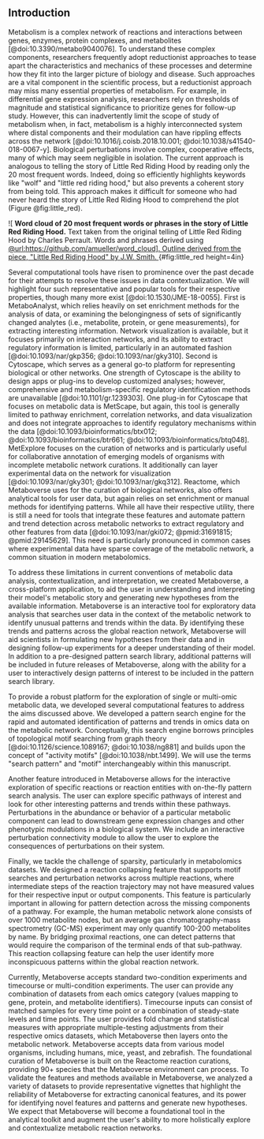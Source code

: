 ## Introduction

Metabolism is a complex network of reactions and interactions between genes, enzymes, protein complexes, and metabolites [@doi:10.3390/metabo9040076]. To understand these complex components, researchers frequently adopt reductionist approaches to tease apart the characteristics and mechanics of these processes and determine how they fit into the larger picture of biology and disease. Such approaches are a vital component in the scientific process, but a reductionist approach may miss many essential properties of metabolism. For example, in differential gene expression analysis, researchers rely on thresholds of magnitude and statistical significance to prioritize genes for follow-up study. However, this can inadvertently limit the scope of study of metabolism when, in fact, metabolism is a highly interconnected system where distal components and their modulation can have rippling effects across the network [@doi:10.1016/j.coisb.2018.10.001; @doi:10.1038/s41540-018-0067-y]. Biological perturbations involve complex, cooperative effects, many of which may seem negligible in isolation. The current approach is analogous to telling the story of Little Red Riding Hood by reading only the 20 most frequent words. Indeed, doing so efficiently highlights keywords like "wolf" and "little red riding hood," but also prevents a coherent story from being told. This approach makes it difficult for someone who had never heard the story of Little Red Riding Hood to comprehend the plot (Figure @fig:little_red).

![
  **Word cloud of 20 most frequent words or phrases in the story of Little Red Riding Hood.**
  Text taken from the original telling of Little Red Riding Hood by Charles Perrault. Words and phrases derived using [@url:https://github.com/amueller/word_cloud]. Outline derived from the piece, "Little Red Riding Hood" by J.W. Smith.
](./content/figures/red_riding.png "Tall image"){#fig:little_red height=4in}

Several computational tools have risen to prominence over the past decade for their attempts to resolve these issues in data contextualization. We will highlight four such representative and popular tools for their respective properties, though many more exist [@doi:10.1530/JME-18-0055]. First is MetaboAnalyst, which relies heavily on set enrichment methods for the analysis of data, or examining the belongingness of sets of significantly changed analytes (i.e., metabolite, protein, or gene measurements), for extracting interesting information. Network visualization is available, but it focuses primarily on interaction networks, and its ability to extract regulatory information is limited, particularly in an automated fashion [@doi:10.1093/nar/gkp356; @doi:10.1093/nar/gky310]. Second is Cytoscape, which serves as a general go-to platform for representing biological or other networks. One strength of Cytoscape is the ability to design apps or plug-ins to develop customized analyses; however, comprehensive and metabolism-specific regulatory identification methods are unavailable [@doi:10.1101/gr.1239303]. One plug-in for Cytoscape that focuses on metabolic data is MetScape, but again, this tool is generally limited to pathway enrichment, correlation networks, and data visualization and does not integrate approaches to identify regulatory mechanisms within the data [@doi:10.1093/bioinformatics/btx012; @doi:10.1093/bioinformatics/btr661; @doi:10.1093/bioinformatics/btq048]. MetExplore focuses on the curation of networks and is particularly useful for collaborative annotation of emerging models of organisms with incomplete metabolic network curations. It additionally can layer experimental data on the network for visualization [@doi:10.1093/nar/gky301; @doi:10.1093/nar/gkq312]. Reactome, which Metaboverse uses for the curation of biological networks, also offers analytical tools for user data, but again relies on set enrichment or manual methods for identifying patterns. While all have their respective utility, there is still a need for tools that integrate these features and automate pattern and trend detection across metabolic networks to extract regulatory and other features from data [@doi:10.1093/nar/gki072; @pmid:31691815; @pmid:29145629]. This need is particularly pronounced in common cases where experimental data have sparse coverage of the metabolic network, a common situation in modern metabolomics.

To address these limitations in current conventions of metabolic data analysis, contextualization, and interpretation, we created Metaboverse, a cross-platform application, to aid the user in understanding and interpreting their model's metabolic story and generating new hypotheses from the available information. Metaboverse is an interactive tool for exploratory data analysis that searches user data in the context of the metabolic network to identify unusual patterns and trends within the data. By identifying these trends and patterns across the global reaction network, Metaboverse will aid scientists in formulating new hypotheses from their data and in designing follow-up experiments for a deeper understanding of their model. In addition to a pre-designed pattern search library, additional patterns will be included in future releases of Metaboverse, along with the ability for a user to interactively design patterns of interest to be included in the pattern search library.

To provide a robust platform for the exploration of single or multi-omic metabolic data, we developed several computational features to address the aims discussed above. We developed a pattern search engine for the rapid and automated identification of patterns and trends in omics data on the metabolic network. Conceptually, this search engine borrows principles of topological motif searching from graph theory [@doi:10.1126/science.1089167; @doi:10.1038/ng881] and builds upon the concept of "activity motifs" [@doi:10.1038/nbt.1499]. We will use the terms "search pattern" and "motif" interchangeably within this manuscript.

Another feature introduced in Metaboverse allows for the interactive exploration of specific reactions or reaction entities with on-the-fly pattern search analysis. The user can explore specific pathways of interest and look for other interesting patterns and trends within these pathways. Perturbations in the abundance or behavior of a particular metabolic component can lead to downstream gene expression changes and other phenotypic modulations in a biological system. We include an interactive perturbation connectivity module to allow the user to explore the consequences of perturbations on their system.

Finally, we tackle the challenge of sparsity, particularly in metabolomics datasets. We designed a reaction collapsing feature that supports motif searches and perturbation networks across multiple reactions, where intermediate steps of the reaction trajectory may not have measured values for their respective input or output components. This feature is particularly important in allowing for pattern detection across the missing components of a pathway. For example, the human metabolic network alone consists of over 1000 metabolite nodes, but an average gas chromatography-mass spectrometry (GC-MS) experiment may only quantify 100-200 metabolites by name. By bridging proximal reactions, one can detect patterns that would require the comparison of the terminal ends of that sub-pathway. This reaction collapsing feature can help the user identify more inconspicuous patterns within the global reaction network.

Currently, Metaboverse accepts standard two-condition experiments and timecourse or multi-condition experiments. The user can provide any combination of datasets from each omics category (values mapping to gene, protein, and metabolite identifiers). Timecourse inputs can consist of matched samples for every time point or a combination of steady-state levels and time points. The user provides fold change and statistical measures with appropriate multiple-testing adjustments from their respective omics datasets, which Metaboverse then layers onto the metabolic network. Metaboverse accepts data from various model organisms, including humans, mice, yeast, and zebrafish. The foundational curation of Metaboverse is built on the Reactome reaction curations, providing 90+ species that the Metaboverse environment can process. To validate the features and methods available in Metaboverse, we analyzed a variety of datasets to provide representative vignettes that highlight the reliability of Metaboverse for extracting canonical features, and its power for identifying novel features and patterns and generate new hypotheses. We expect that Metaboverse will become a foundational tool in the analytical toolkit and augment the user's ability to more holistically explore and contextualize metabolic reaction networks.
